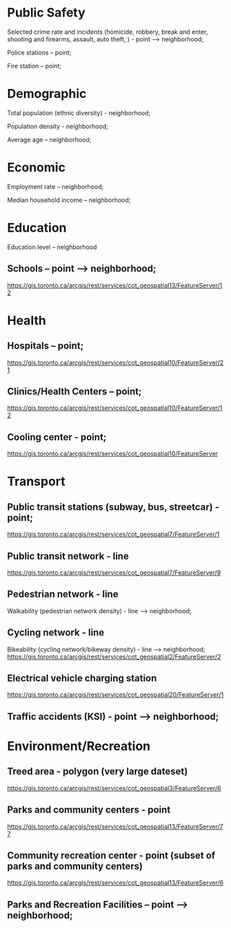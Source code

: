# Public Safety 
Selected crime rate and incidents (homicide, robbery, break and enter, shooting and firearms, assault, auto theft, ) - point --> neighborhood; 

Police stations – point; 

Fire station – point; 

 

# Demographic 
Total population (ethnic diversity) - neighborhood; 

Population density - neighborhood; 

Average age – neighborhood; 

 

# Economic 
Employment rate – neighborhood; 

Median household income – neighborhood; 

 

# Education 
Education level – neighborhood 

## Schools – point --> neighborhood; 
https://gis.toronto.ca/arcgis/rest/services/cot_geospatial13/FeatureServer/12 

# Health 
## Hospitals – point; 
https://gis.toronto.ca/arcgis/rest/services/cot_geospatial10/FeatureServer/21
## Clinics/Health Centers – point;  
https://gis.toronto.ca/arcgis/rest/services/cot_geospatial10/FeatureServer/12
## Cooling center - point;
https://gis.toronto.ca/arcgis/rest/services/cot_geospatial10/FeatureServer

# Transport 
## Public transit stations (subway, bus, streetcar) - point; 
https://gis.toronto.ca/arcgis/rest/services/cot_geospatial7/FeatureServer/1
## Public transit network - line
https://gis.toronto.ca/arcgis/rest/services/cot_geospatial7/FeatureServer/9
## Pedestrian network - line
Walkability (pedestrian network density) - line --> neighborhood; 
## Cycling network - line
Bikeability (cycling network/bikeway density) - line --> neighborhood;
https://gis.toronto.ca/arcgis/rest/services/cot_geospatial2/FeatureServer/2
## Electrical vehicle charging station
https://gis.toronto.ca/arcgis/rest/services/cot_geospatial20/FeatureServer/1
## Traffic accidents (KSI) - point --> neighborhood; 

# Environment/Recreation 
## Treed area - polygon (very large dateset)
https://gis.toronto.ca/arcgis/rest/services/cot_geospatial3/FeatureServer/6
## Parks and community centers - point
https://gis.toronto.ca/arcgis/rest/services/cot_geospatial13/FeatureServer/77
## Community recreation center - point (subset of parks and community centers)
https://gis.toronto.ca/arcgis/rest/services/cot_geospatial13/FeatureServer/6
## Parks and Recreation Facilities – point --> neighborhood; 
